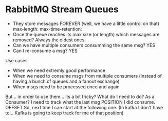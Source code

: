 # RabbitMQ Stream Queues

- They store messages FOREVER (well, we have a little control on that)
    max-length:
    max-time-retention:
- Once the queue reaches its max size (or length) which messages are removed? Always the oldest ones
- Can we have multiple consumers consumming the same msg? YES 
- Can I re-consume a msg? YES

Use cases:
- When we need extremly good performance
- When we need to consume msgs from multiple consumers 
   (instead of having a bunch of queues and a fanout exchange)
- When msgs need to be processed once and again

But... in order to use them... its a bit tricky? What do I need to do?
As a Consumer? I need to track what the last msg POSITION I did consume. OFFSET
               So, next tme I can start at the following one.
            (In kafka I don't have to... Kafka is going to keep track for me of that position)
            